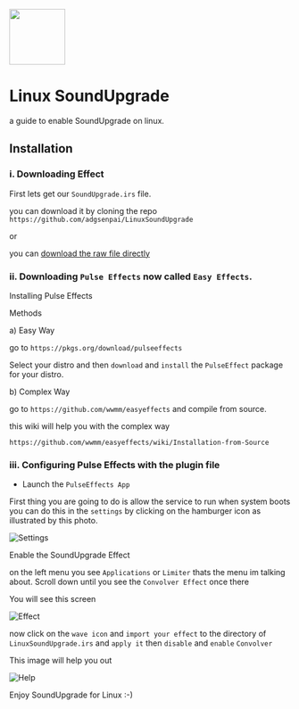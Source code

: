 <p float="left">
<img src="https://upload.wikimedia.org/wikipedia/commons/thumb/3/35/Tux.svg/800px-Tux.svg.png" height="100px">


# Linux SoundUpgrade

a guide to enable SoundUpgrade on linux.

## Installation 

### i. Downloading Effect 
First lets get our `SoundUpgrade.irs` file.

you can download it by cloning the repo
`https://github.com/adgsenpai/LinuxSoundUpgrade`

or

you can [download the raw file directly](https://raw.githubusercontent.com/adgsenpai/LinuxSoundUpgrade/main/SoundUpgrade.irs)

### ii. Downloading `Pulse Effects` now called `Easy Effects`.

Installing Pulse Effects

Methods

a) Easy Way

go to `https://pkgs.org/download/pulseeffects`

Select your distro and then `download` and `install` the `PulseEffect` package for your distro.

b) Complex Way

go to `https://github.com/wwmm/easyeffects` and compile from source.

this wiki will help you with the complex way

`https://github.com/wwmm/easyeffects/wiki/Installation-from-Source`


### iii. Configuring Pulse Effects with the plugin file

- Launch the `PulseEffects App`

First thing you are going to do is allow the service to run when system boots you can do this in the `settings` by clicking on the hamburger icon as illustrated by this photo.

![Settings](./Screenshots/Settings.png)

Enable the SoundUpgrade Effect

on the left menu you see `Applications` or `Limiter` thats the menu im talking about. Scroll down until you see the `Convolver Effect` once there

You will see this screen

![Effect](./Screenshots/Effect.png)

now click on the `wave icon` and `import your effect` to the directory of `LinuxSoundUpgrade.irs` and `apply it` then `disable` and `enable` `Convolver`
 
This image will help you out

![Help](./Screenshots/ImportEffect.png)

Enjoy SoundUpgrade for Linux :-)
